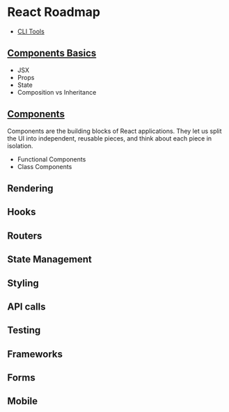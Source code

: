 # React Roadmap

- [CLI Tools](/Documents/react-docs/cli-tools.md)

## [Components Basics](/Documents/react-docs/components-basics.md)

- JSX
- Props
- State
- Composition vs Inheritance

## [Components](/Documents/react-docs/components.md)

Components are the building blocks of React applications. They let us split the UI into independent, reusable pieces, and think about each piece in isolation.

- Functional Components
- Class Components

## Rendering

## Hooks

## Routers

## State Management

## Styling

## API calls

## Testing

## Frameworks

## Forms

## Mobile

